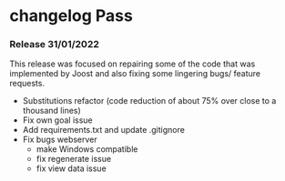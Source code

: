 # changelog Pass

### Release 31/01/2022

This release was focused on repairing some of the code that was implemented by Joost and also fixing some lingering bugs/ feature requests.

- Substitutions refactor (code reduction of about 75% over close to a thousand lines)
- Fix own goal issue
- Add requirements.txt and update .gitignore
- Fix bugs webserver
  - make Windows compatible
  - fix regenerate issue
  - fix view data issue

